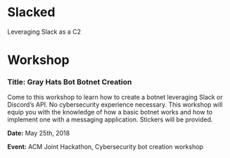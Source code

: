 # Slacked
Leveraging Slack as a C2


# Workshop 

### Title: Gray Hats Bot Botnet Creation

Come to this workshop to learn how to create a botnet leveraging Slack or Discord’s API. No cybersecurity experience necessary. This workshop will equip you with the knowledge of how a basic botnet works and how to implement one with a messaging application. Stickers will be provided.

**Date:** May 25th, 2018

**Event:** ACM Joint Hackathon, Cybersecurity bot creation workshop
